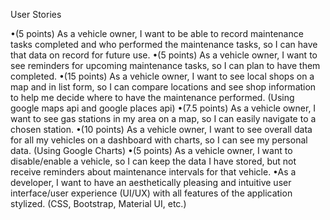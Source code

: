 User Stories

<!-- •(7.5 points) As a vehicle owner, I want to be able to add/view/edit/delete any of my vehicles, so I can start to store records and see data. (All CRUD) -->
<!-- •(5 points) As a vehicle owner, I want to be able to record gas fill-ups, so I can see my gas usage data. -->
•(5 points) As a vehicle owner, I want to be able to record maintenance tasks completed and who performed the maintenance tasks, so I can have that data on record for future use.
•(5 points) As a vehicle owner, I want to see reminders for upcoming maintenance tasks, so I can plan to have them completed.
•(15 points) As a vehicle owner, I want to see local shops on a map and in list form, so I can compare locations and see shop information to help me decide where to have the maintenance performed. (Using google maps api and google places api)
•(7.5 points) As a vehicle owner, I want to see gas stations in my area on a map, so I can easily navigate to a chosen station.
•(10 points) As a vehicle owner, I want to see overall data for all my vehicles on a dashboard with charts, so I can see my personal data. (Using Google Charts)
•(5 points) As a vehicle owner, I want to disable/enable a vehicle, so I can keep the data I have stored, but not receive reminders about maintenance intervals for that vehicle.
•As a developer, I want to have an aesthetically pleasing and intuitive user interface/user experience (UI/UX) with all features of the application stylized. (CSS, Bootstrap, Material UI, etc.)  
